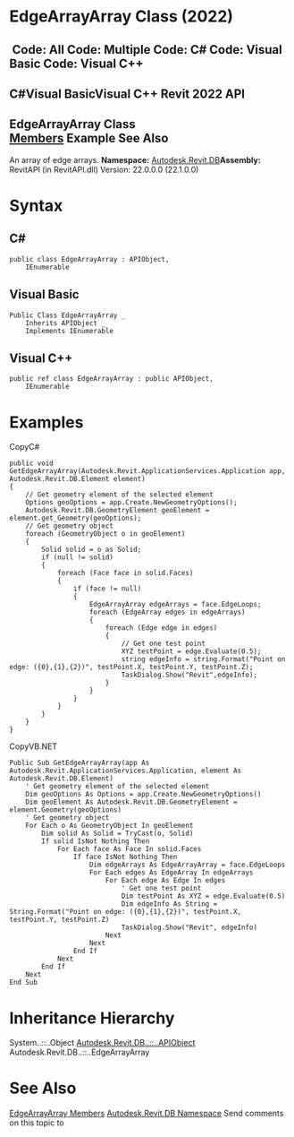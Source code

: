 # EdgeArrayArray Class (2022)

﻿
 Code: All Code: Multiple Code: C# Code: Visual Basic Code: Visual C++   
---  
C#Visual BasicVisual C++
Revit 2022 API  
---  
EdgeArrayArray Class  
[Members](97c5d53c-71b1-d957-cfa8-4c1a842279ad.md "EdgeArrayArray Members") Example See Also  
---  
An array of edge arrays.
**Namespace:** [Autodesk.Revit.DB](87546ba7-461b-c646-cbb1-2cb8f5bff8b2.md "Autodesk.Revit.DB Namespace")**Assembly:** RevitAPI (in RevitAPI.dll) Version: 22.0.0.0 (22.1.0.0)
# Syntax
C#  
---  
```text
public class EdgeArrayArray : APIObject, 
	IEnumerable
```
  
Visual Basic  
---  
```text
Public Class EdgeArrayArray _
	Inherits APIObject _
	Implements IEnumerable
```
  
Visual C++  
---  
```text
public ref class EdgeArrayArray : public APIObject, 
	IEnumerable
```
  
# Examples
CopyC#
```text
public void GetEdgeArrayArray(Autodesk.Revit.ApplicationServices.Application app, Autodesk.Revit.DB.Element element)
{
    // Get geometry element of the selected element
    Options geoOptions = app.Create.NewGeometryOptions();
    Autodesk.Revit.DB.GeometryElement geoElement = element.get_Geometry(geoOptions);
    // Get geometry object
    foreach (GeometryObject o in geoElement)
    {
        Solid solid = o as Solid;
        if (null != solid)
        {
            foreach (Face face in solid.Faces)
            {
                if (face != null)
                {
                    EdgeArrayArray edgeArrays = face.EdgeLoops;
                    foreach (EdgeArray edges in edgeArrays)
                    {
                        foreach (Edge edge in edges)
                        {
                            // Get one test point
                            XYZ testPoint = edge.Evaluate(0.5);
                            string edgeInfo = string.Format("Point on edge: ({0},{1},{2})", testPoint.X, testPoint.Y, testPoint.Z);
                            TaskDialog.Show("Revit",edgeInfo);
                        }
                    }
                }
            }
        }
    }
}
```

CopyVB.NET
```text
Public Sub GetEdgeArrayArray(app As Autodesk.Revit.ApplicationServices.Application, element As Autodesk.Revit.DB.Element)
    ' Get geometry element of the selected element
    Dim geoOptions As Options = app.Create.NewGeometryOptions()
    Dim geoElement As Autodesk.Revit.DB.GeometryElement = element.Geometry(geoOptions)
    ' Get geometry object
    For Each o As GeometryObject In geoElement
        Dim solid As Solid = TryCast(o, Solid)
        If solid IsNot Nothing Then
            For Each face As Face In solid.Faces
                If face IsNot Nothing Then
                    Dim edgeArrays As EdgeArrayArray = face.EdgeLoops
                    For Each edges As EdgeArray In edgeArrays
                        For Each edge As Edge In edges
                            ' Get one test point
                            Dim testPoint As XYZ = edge.Evaluate(0.5)
                            Dim edgeInfo As String = String.Format("Point on edge: ({0},{1},{2})", testPoint.X, testPoint.Y, testPoint.Z)
                            TaskDialog.Show("Revit", edgeInfo)
                        Next
                    Next
                End If
            Next
        End If
    Next
End Sub
```

# Inheritance Hierarchy
System..::..Object [Autodesk.Revit.DB..::..APIObject](beb86ef5-39ad-3f0d-0cd9-0c929387a2bb.md "APIObject Class") Autodesk.Revit.DB..::..EdgeArrayArray
# See Also
[EdgeArrayArray Members](97c5d53c-71b1-d957-cfa8-4c1a842279ad.md "EdgeArrayArray Members")
[Autodesk.Revit.DB Namespace](87546ba7-461b-c646-cbb1-2cb8f5bff8b2.md "Autodesk.Revit.DB Namespace")
Send comments on this topic to 